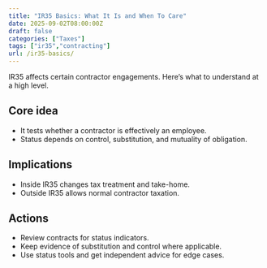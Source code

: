 ```yaml
---
title: "IR35 Basics: What It Is and When To Care"
date: 2025-09-02T08:00:00Z
draft: false
categories: ["Taxes"]
tags: ["ir35","contracting"]
url: /ir35-basics/
---
```

IR35 affects certain contractor engagements. Here’s what to understand at a high level.

## Core idea
- It tests whether a contractor is effectively an employee.
- Status depends on control, substitution, and mutuality of obligation.

## Implications
- Inside IR35 changes tax treatment and take-home.
- Outside IR35 allows normal contractor taxation.

## Actions
- Review contracts for status indicators.
- Keep evidence of substitution and control where applicable.
- Use status tools and get independent advice for edge cases.
